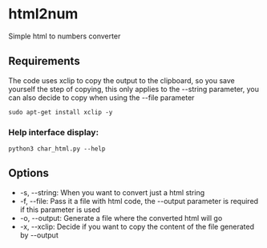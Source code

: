 # html2num
Simple html to numbers converter

## Requirements
The code uses xclip to copy the output to the clipboard, so you save yourself the step of copying, this only applies to the --string parameter, you can also decide to copy when using the --file parameter
```
sudo apt-get install xclip -y
```

### Help interface display:
```
python3 char_html.py --help
```

## Options
- -s, --string: When you want to convert just a html string
- -f, --file: Pass it a file with html code, the --output parameter is required if this parameter is used
- -o, --output: Generate a file where the converted html will go
- -x, --xclip: Decide if you want to copy the content of the file generated by --output
